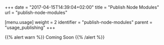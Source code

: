 +++
date = "2017-04-15T14:39:04+02:00"
title = "Publish Node Modules"
url = "publish-node-modules"

[menu.usage]
  weight = 2
  identifier = "publish-node-modules"
  parent = "usage_publishing"
+++

{{% alert warn %}}
Coming Soon
{{% /alert %}}
